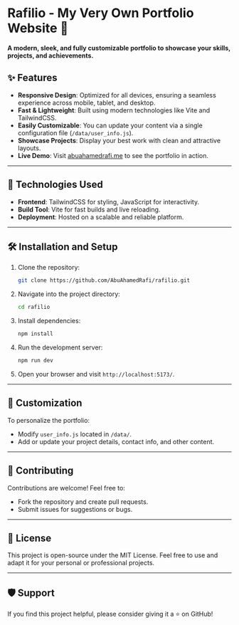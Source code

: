 # Rafilio - My Very Own Portfolio Website 🌟

**A modern, sleek, and fully customizable portfolio to showcase your skills, projects, and achievements.**

## ✨ Features
- **Responsive Design**: Optimized for all devices, ensuring a seamless experience across mobile, tablet, and desktop.
- **Fast & Lightweight**: Built using modern technologies like Vite and TailwindCSS.
- **Easily Customizable**: You can update your content via a single configuration file (`/data/user_info.js`).
- **Showcase Projects**: Display your best work with clean and attractive layouts.
- **Live Demo**: Visit [abuahamedrafi.me](https://abuahamedrafi.me/) to see the portfolio in action.

---

## 🚀 Technologies Used
- **Frontend**: TailwindCSS for styling, JavaScript for interactivity.
- **Build Tool**: Vite for fast builds and live reloading.
- **Deployment**: Hosted on a scalable and reliable platform.

---

## 🛠️ Installation and Setup
1. Clone the repository:
   ```bash
   git clone https://github.com/AbuAhamedRafi/rafilio.git
   ```
2. Navigate into the project directory:
   ```bash
   cd rafilio
   ```
3. Install dependencies:
   ```bash
   npm install
   ```
4. Run the development server:
   ```bash
   npm run dev
   ```
5. Open your browser and visit `http://localhost:5173/`.

---

## 📝 Customization
To personalize the portfolio:
- Modify `user_info.js` located in `/data/`.
- Add or update your project details, contact info, and other content.

---

## 🤝 Contributing
Contributions are welcome! Feel free to:
- Fork the repository and create pull requests.
- Submit issues for suggestions or bugs.

---

## 📄 License
This project is open-source under the MIT License. Feel free to use and adapt it for your personal or professional projects.

---

## 🛡️ Support
If you find this project helpful, please consider giving it a ⭐ on GitHub!